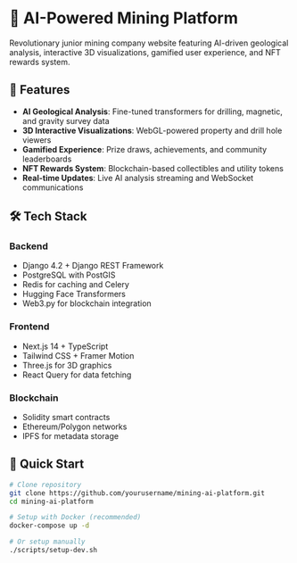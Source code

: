 # 🚀 AI-Powered Mining Platform

Revolutionary junior mining company website featuring AI-driven geological analysis, interactive 3D visualizations, gamified user experience, and NFT rewards system.

## 🌟 Features

- **AI Geological Analysis**: Fine-tuned transformers for drilling, magnetic, and gravity survey data
- **3D Interactive Visualizations**: WebGL-powered property and drill hole viewers
- **Gamified Experience**: Prize draws, achievements, and community leaderboards
- **NFT Rewards System**: Blockchain-based collectibles and utility tokens
- **Real-time Updates**: Live AI analysis streaming and WebSocket communications

## 🛠️ Tech Stack

### Backend
- Django 4.2 + Django REST Framework
- PostgreSQL with PostGIS
- Redis for caching and Celery
- Hugging Face Transformers
- Web3.py for blockchain integration

### Frontend
- Next.js 14 + TypeScript
- Tailwind CSS + Framer Motion
- Three.js for 3D graphics
- React Query for data fetching

### Blockchain
- Solidity smart contracts
- Ethereum/Polygon networks
- IPFS for metadata storage

## 🚀 Quick Start

```bash
# Clone repository
git clone https://github.com/yourusername/mining-ai-platform.git
cd mining-ai-platform

# Setup with Docker (recommended)
docker-compose up -d

# Or setup manually
./scripts/setup-dev.sh